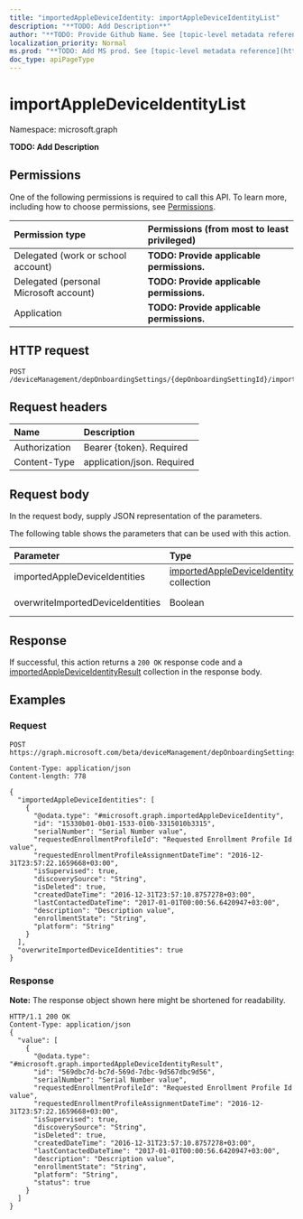 ```yaml
---
title: "importedAppleDeviceIdentity: importAppleDeviceIdentityList"
description: "**TODO: Add Description**"
author: "**TODO: Provide Github Name. See [topic-level metadata reference](https://msgo.azurewebsites.net/add/document/guidelines/metadata.html#topic-level-metadata)**"
localization_priority: Normal
ms.prod: "**TODO: Add MS prod. See [topic-level metadata reference](https://msgo.azurewebsites.net/add/document/guidelines/metadata.html#topic-level-metadata)**"
doc_type: apiPageType
---
```


# importAppleDeviceIdentityList

Namespace: microsoft.graph

**TODO: Add Description**

## Permissions
One of the following permissions is required to call this API. To learn more, including how to choose permissions, see [Permissions](/concepts/permissions-reference.md).

|Permission type|Permissions (from most to least privileged)|
|:---|:---|
|Delegated (work or school account)|**TODO: Provide applicable permissions.**|
|Delegated (personal Microsoft account)|**TODO: Provide applicable permissions.**|
|Application|**TODO: Provide applicable permissions.**|

## HTTP request
<!-- {
  "blockType": "ignored"
}
-->
``` http
POST /deviceManagement/depOnboardingSettings/{depOnboardingSettingId}/importedAppleDeviceIdentities/importAppleDeviceIdentityList
```

## Request headers
|Name|Description|
|:---|:---|
|Authorization|Bearer {token}. Required|
|Content-Type|application/json. Required|

## Request body
In the request body, supply JSON representation of the parameters.

The following table shows the parameters that can be used with this action.

|Parameter|Type|Description|
|:---|:---|:---|
|importedAppleDeviceIdentities|[importedAppleDeviceIdentity](../resources/importedappledeviceidentity.md) collection|**TODO: Add Description**|
|overwriteImportedDeviceIdentities|Boolean|**TODO: Add Description**|



## Response
If successful, this action returns a `200 OK` response code and a [importedAppleDeviceIdentityResult](../resources/importedappledeviceidentityresult.md) collection in the response body.

## Examples

### Request
<!-- {
  "blockType": "request",
  "name": "importedappledeviceidentity_importappledeviceidentitylist"
}
-->
``` http
POST https://graph.microsoft.com/beta/deviceManagement/depOnboardingSettings/{depOnboardingSettingId}/importedAppleDeviceIdentities/importAppleDeviceIdentityList

Content-Type: application/json
Content-length: 778

{
  "importedAppleDeviceIdentities": [
    {
      "@odata.type": "#microsoft.graph.importedAppleDeviceIdentity",
      "id": "15330b01-0b01-1533-010b-3315010b3315",
      "serialNumber": "Serial Number value",
      "requestedEnrollmentProfileId": "Requested Enrollment Profile Id value",
      "requestedEnrollmentProfileAssignmentDateTime": "2016-12-31T23:57:22.1659668+03:00",
      "isSupervised": true,
      "discoverySource": "String",
      "isDeleted": true,
      "createdDateTime": "2016-12-31T23:57:10.8757278+03:00",
      "lastContactedDateTime": "2017-01-01T00:00:56.6420947+03:00",
      "description": "Description value",
      "enrollmentState": "String",
      "platform": "String"
    }
  ],
  "overwriteImportedDeviceIdentities": true
}
```

### Response
**Note:** The response object shown here might be shortened for readability.
<!-- {
  "blockType": "response",
  "truncated": true,
  "@odata.type": "collection(microsoft.graph.importedappledeviceidentityresult)"
}
-->
``` http
HTTP/1.1 200 OK
Content-Type: application/json
{
  "value": [
    {
      "@odata.type": "#microsoft.graph.importedAppleDeviceIdentityResult",
      "id": "569dbc7d-bc7d-569d-7dbc-9d567dbc9d56",
      "serialNumber": "Serial Number value",
      "requestedEnrollmentProfileId": "Requested Enrollment Profile Id value",
      "requestedEnrollmentProfileAssignmentDateTime": "2016-12-31T23:57:22.1659668+03:00",
      "isSupervised": true,
      "discoverySource": "String",
      "isDeleted": true,
      "createdDateTime": "2016-12-31T23:57:10.8757278+03:00",
      "lastContactedDateTime": "2017-01-01T00:00:56.6420947+03:00",
      "description": "Description value",
      "enrollmentState": "String",
      "platform": "String",
      "status": true
    }
  ]
}
```

